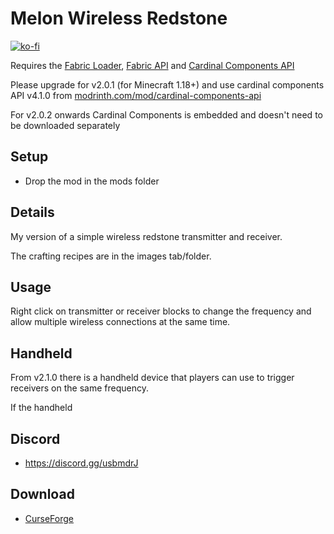 # Melon Wireless Redstone

[![ko-fi](https://ko-fi.com/img/githubbutton_sm.svg)](https://ko-fi.com/W7W1607S8)

Requires the [Fabric Loader](https://fabricmc.net/use/), [Fabric API](https://www.curseforge.com/minecraft/mc-mods/fabric-api) and [Cardinal Components API](https://www.curseforge.com/minecraft/mc-mods/cardinal-components)

Please upgrade for v2.0.1 (for Minecraft 1.18+) and use cardinal components API v4.1.0 from [modrinth.com/mod/cardinal-components-api](https://modrinth.com/mod/cardinal-components-api)

For v2.0.2 onwards Cardinal Components is embedded and doesn't need to be downloaded separately

## Setup

- Drop the mod in the mods folder

## Details

My version of a simple wireless redstone transmitter and receiver.

The crafting recipes are in the images tab/folder.

## Usage

Right click on transmitter or receiver blocks to change the frequency and allow multiple wireless connections at the same time.

## Handheld

From v2.1.0 there is a handheld device that players can use to trigger receivers on the same frequency.

If the handheld

## Discord

- https://discord.gg/usbmdrJ

## Download

- [CurseForge](https://www.curseforge.com/minecraft/mc-mods/melon-wireless-redstone)
